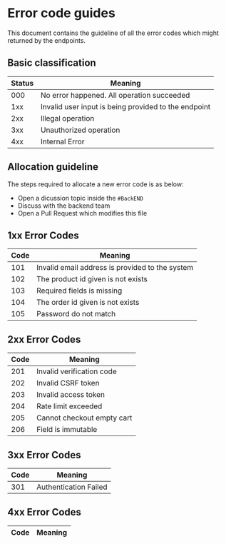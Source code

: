 # Error code guides

This document contains the guideline of all the error codes which might returned by the endpoints.

## Basic classification

| Status | Meaning                                              |
| ------ | ---------------------------------------------------- |
| 000    | No error happened. All operation succeeded           |
| 1xx    | Invalid user input is being provided to the endpoint |
| 2xx    | Illegal operation                                    |
| 3xx    | Unauthorized operation                               |
| 4xx    | Internal Error                                       |

## Allocation guideline

The steps required to allocate a new error code is as below:

- Open a dicussion topic inside the `#BackEND`
- Discuss with the backend team
- Open a Pull Request which modifies this file

## **1xx Error Codes**

| Code | Meaning                                         |
| ---- | ----------------------------------------------- |
| 101  | Invalid email address is provided to the system |
| 102  | The product id given is not exists              |
| 103  | Required fields is missing                      |
| 104  | The order id given is not exists                |
| 105  | Password do not match                           |

## **2xx Error Codes**

| Code | Meaning                    |
| ---- | -------------------------- |
| 201  | Invalid verification code  |
| 202  | Invalid CSRF token         |
| 203  | Invalid access token       |
| 204  | Rate limit exceeded        |
| 205  | Cannot checkout empty cart |
| 206  | Field is immutable         |

## **3xx Error Codes**

| Code | Meaning               |
| ---- | --------------------- |
| 301  | Authentication Failed |

## **4xx Error Codes**

| Code | Meaning |
| ---- | ------- |
